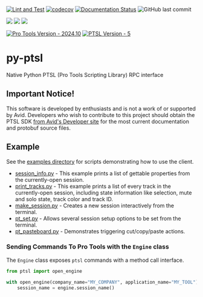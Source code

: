 [![Lint and Test](https://github.com/iluvcapra/py-ptsl/actions/workflows/lint_and_pytest.yml/badge.svg)](https://github.com/iluvcapra/py-ptsl/actions/workflows/lint_and_pytest.yml)
[![codecov](https://codecov.io/gh/iluvcapra/py-ptsl/branch/master/graph/badge.svg?token=PR6SUQJISZ)](https://codecov.io/gh/iluvcapra/py-ptsl)
[![Documentation Status](https://readthedocs.org/projects/py-ptsl/badge/?version=latest)](https://py-ptsl.readthedocs.io/en/latest/?badge=latest)
![GitHub last commit](https://img.shields.io/github/last-commit/iluvcapra/py-ptsl)

![](https://img.shields.io/pypi/pyversions/py-ptsl.svg) [![](https://img.shields.io/pypi/v/py-ptsl.svg)](https://pypi.org/project/py-ptsl/) ![](https://img.shields.io/pypi/wheel/py-ptsl.svg)

[![Pro Tools Version - 2024.10](https://img.shields.io/static/v1?label=Pro+Tools+Version&message=2024.10&color=8f228f)](https://github.com/iluvcapra/py-ptsl/blob/master/docs/source/ptsl_versions.rst)
[![PTSL Version - 5](https://img.shields.io/static/v1?label=PTSL+Version&message=5&color=0000ff)](https://github.com/iluvcapra/py-ptsl/blob/master/docs/source/ptsl_versions.rst)

# py-ptsl

Native Python PTSL (Pro Tools Scripting Library) RPC interface

## Important Notice! 

This software is developed by enthusiasts and is not a work of or supported by 
Avid. Developers who wish to contribute to this project should obtain the PTSL 
SDK [from Avid's Developer site](https://developer.avid.com) for the most 
current documentation and protobuf source files.

## Example

See the [examples directory](examples) for scripts demonstrating how to use the
client.

- [session_info.py](examples/session_info.py) - This example 
  prints a list of gettable properties from the currently-open
      session.
- [print_tracks.py](examples/print_tracks.py) - This example prints
  a list of every track in the currently-open session, including state
  information like selection, mute and solo state, track color and 
  track ID.
- [make_session.py](examples/make_session.py) - Creates a new
  session interactively from the terminal.
- [pt_set.py](examples/pt_set.py) - Allows several session setup
  options to be set from the terminal.
- [pt_pasteboard.py](examples/pt_pasteboard.py) - Demonstrates
  triggering cut/copy/paste actions.


### Sending Commands To Pro Tools with the `Engine` class

The `Engine` class exposes `ptsl` commands with a method call interface.

```python
from ptsl import open_engine

with open_engine(company_name="MY_COMPANY", application_name="MY_TOOL") as engine:
    session_name = engine.session_name()
```

